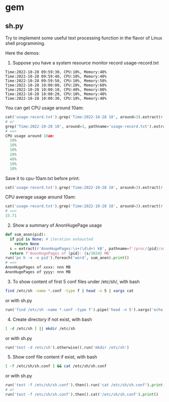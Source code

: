 # gem

## sh.py
Try to implement some useful text processing function in the flavor of Linux shell programming.

Here the demos:
1. Suppose you have a system resource monitor record usage-record.txt
```
Time:2022-10-28 09:59:30, CPU:10%, Memory:40%
Time:2022-10-28 09:59:40, CPU:10%, Memory:40%
Time:2022-10-28 09:59:50, CPU:10%, Memory:50%
Time:2022-10-28 10:00:00, CPU:20%, Memory:60%
Time:2022-10-28 10:00:10, CPU:40%, Memory:80%
Time:2022-10-28 10:00:20, CPU:10%, Memory:40%
Time:2022-10-28 10:00:30, CPU:10%, Memory:40%
```

You can get CPU usage around 10am:
```python
cat('usage-record.txt').grep('Time:2022-10-28 10', around=3).extract(r'CPU:(\d+%)').indent().print(prolog='CPU usage around 10am:\n')
# or
grep('Time:2022-10-28 10', around=3, pathname='usage-record.txt').extract(r'CPU:(\d+%)').indent().print(prolog='CPU usage around 10am:\n')
# ==>
CPU usage around 10am:
  10%
  10%
  10%
  20%
  40%
  10%
  10%
```

Save it to cpu-10am.txt before print:
```python
cat('usage-record.txt').grep('Time:2022-10-28 10', around=3).extract(r'CPU:(\d+%)').tee('cpu-10am.txt').indent().print(prolog='CPU usage around 10am:\n')
```

CPU average usage around 10am:
```python
cat('usage-record.txt').grep('Time:2022-10-28 10', around=3).extract(r'CPU:(\d+%)').mean()
# ==>
15.71
```

2. Show a summary of AnonHugePage usage
```python
def sum_anon(pid):
  if pid is None: # iteration exhausted
    return None
  s = extract(r'AnonHugePages:\s+(\d\d+) kB', pathname=f'/proc/{pid}/smaps').sum()
  return f'AnonHugePages of {pid}: {s/1024} MB'
run('ps h -e -o pid').foreach('word', sum_anon).print()
# ==>
AnonHugePages of xxxx: nnn MB
AnonHugePages of yyyy: nnn MB
```

3. To show content of first 5 conf files under /etc/sh/, with bash
```bash
find /etc/sh -name *.conf -type f | head -n 5 | xargs cat
```
or with sh.py
```python
run('find /etc/sh -name *.conf -type f').pipe('head -n 5').xargs('echo {line} && cat {line}').print()
```

4. Create directory if not exist, with bash
```bash
[ -d /etc/sh ] || mkdir /etc/sh
```
or with sh.py
```python
run('test -d /etc/sh').otherwise().run('mkdir /etc/sh')
```

5. Show conf file content if exist, with bash
```bash
[ -f /etc/sh/sh.conf ] && cat /etc/sh/sh.conf
```
or with sh.py
```python
run('test -f /etc/sh/sh.conf').then().run('cat /etc/sh/sh.conf').print()
# or
run('test -f /etc/sh/sh.conf').then().cat('/etc/sh/sh.conf').print()
```

